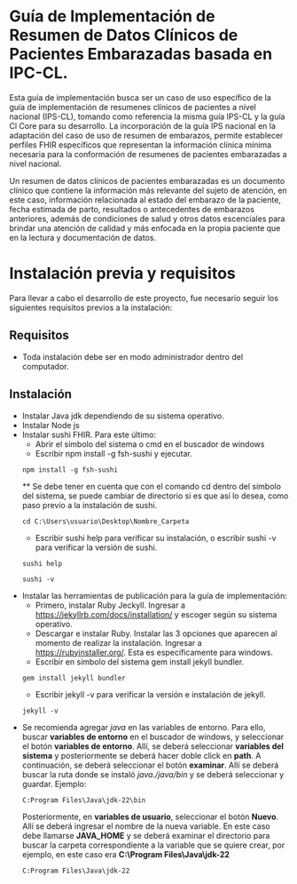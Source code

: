 # Guía de Implementación de Resumen de Datos Clínicos de Pacientes Embarazadas basada en IPC-CL.

Esta guía de implementación busca ser un caso de uso específico de la guía de implementación de resumenes clínicos de pacientes a nivel nacional (IPS-CL), tomando como referencia la misma guía IPS-CL y la guía Cl Core para su desarrollo. La incorporación de la guía IPS nacional en la adaptación del caso de uso de resumen de embarazos, permite establecer perfiles FHIR específicos que representan la información clínica mínima necesaria para la conformación de resumenes de pacientes embarazadas a nivel nacional.

Un resumen de datos clínicos de pacientes embarazadas es un documento clínico que contiene la información más relevante del sujeto de atención, en este caso, información relacionada al estado del embarazo de la paciente, fecha estimada de parto, resultados o antecedentes de embarazos anteriores, además de condiciones de salud y otros datos escenciales para brindar una atención de calidad y más enfocada en la propia paciente que en la lectura y documentación de datos.

# Instalación previa y requisitos

Para llevar a cabo el desarrollo de este proyecto, fue necesario seguir los siguientes requisitos previos a la instalación:

## Requisitos
- Toda instalación debe ser en modo administrador dentro del computador.

## Instalación

- Instalar Java jdk dependiendo de su sistema operativo. 
- Instalar Node js
- Instalar sushi FHIR. Para este último:
  - Abrir el símbolo del sistema o cmd en el buscador de windows
  - Escribir npm install -g fsh-sushi y ejecutar.
  ```
  npm install -g fsh-sushi
  ```
  ** Se debe tener en cuenta que con el comando cd dentro del símbolo del sistema, se puede cambiar de directorio si es que así lo desea, como paso previo a la instalación de sushi.
  ```
  cd C:\Users\usuario\Desktop\Nombre_Carpeta
  ```
  - Escribir sushi help para verificar su instalación, o escribir sushi -v para verificar la versión de sushi.
  ```
  sushi help
  ```
  ```
  sushi -v
  ```
- Instalar las herramientas de publicación para la guía de implementación:
  - Primero, instalar Ruby Jeckyll. Ingresar a https://jekyllrb.com/docs/installation/ y escoger según su sistema operativo.
  - Descargar e instalar Ruby. Instalar las 3 opciones que aparecen al momento de realizar la instalación. Ingresar a https://rubyinstaller.org/. Esta es especificamente para windows.
  - Escribir en símbolo del sistema gem install jekyll bundler.
  ```
  gem install jekyll bundler
  ```
  - Escribir jekyll -v para verificar la versión e instalación de jekyll.
  ```
  jekyll -v
  ```
- Se recomienda agregar *java* en las variables de entorno. Para ello, buscar **variables de entorno** en el buscador de windows, y seleccionar el botón **variables de entorno**. Allí, se deberá seleccionar **variables del sistema** y posteriormente se deberá hacer doble click en **path**.
  A continuación, se deberá seleccionar el botón **examinar**. Allí se deberá buscar la ruta donde se instaló *java./java/bin* y se deberá seleccionar y guardar. Ejemplo:
  ```
  C:Program Files\Java\jdk-22\bin
  ```  
  Posteriormente, en **variables de usuario**, seleccionar el botón **Nuevo**. Allí se deberá ingresar el nombre de la nueva variable. En este caso debe llamarse **JAVA_HOME** y se deberá examinar el directorio para buscar la carpeta correspondiente a la variable que se quiere crear, por ejemplo, en este caso era **C:\Program Files\Java\jdk-22**
  ```
  C:Program Files\Java\jdk-22
  ``` 
